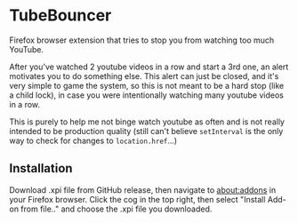 # TubeBouncer
Firefox browser extension that tries to stop you from watching too much YouTube.

After you've watched 2 youtube videos in a row and start a 3rd one, an alert motivates you to do something else. This alert can just be closed, and it's very simple to game the system, so this is not meant to be a hard stop (like a child lock), in case you were intentionally watching many youtube videos in a row.

This is purely to help me not binge watch youtube as often and is not really intended to be production quality (still can't believe `setInterval` is the only way to check for changes to `location.href`...)

## Installation

Download .xpi file from GitHub release, then navigate to [about:addons](about:addons) in your Firefox browser.
Click the cog in the top right, then select "Install Add-on from file.." and choose the .xpi file you downloaded.
